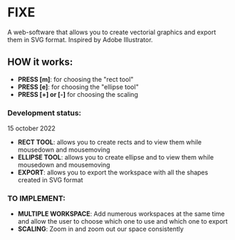 # FIXE
A web-software that allows you to create vectorial graphics and export them in SVG format.
Inspired by Adobe Illustrator.

## HOW it works:
  - **PRESS [m]**: for choosing the "rect tool"
  - **PRESS [e]**: for choosing the "ellipse tool"
  - **PRESS [+] or [-]** for choosing the scaling


### Development status:
  15 october 2022
  - **RECT TOOL**: allows you to create rects and to view them while mousedown and mousemoving
  - **ELLIPSE TOOL**: allows you to create ellipse and to view them while mousedown and mousemoving
  - **EXPORT**: allows you to export the workspace with all the shapes created in SVG format

### TO IMPLEMENT:
  - **MULTIPLE WORKSPACE**: Add numerous workspaces at the same time and allow the user to choose which one to use and which one to export
  - **SCALING**: Zoom in and zoom out our space consistently

